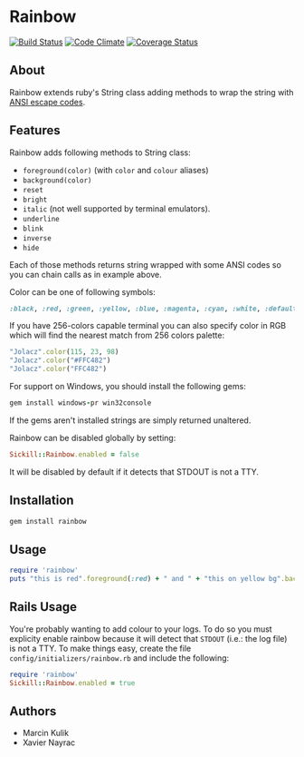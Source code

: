 Rainbow
=======

[![Build Status](https://travis-ci.org/sickill/rainbow.png?branch=master)](https://travis-ci.org/sickill/rainbow)
[![Code Climate](https://codeclimate.com/github/sickill/rainbow.png)](https://codeclimate.com/github/sickill/rainbow)
[![Coverage Status](https://coveralls.io/repos/sickill/rainbow/badge.png)](https://coveralls.io/r/sickill/rainbow)

About
-----

Rainbow extends ruby's String class adding methods to wrap the string with [ANSI escape codes](http://en.wikipedia.org/wiki/ANSI_escape_code).

Features
--------

Rainbow adds following methods to String class:

* `foreground(color)` (with `color` and `colour` aliases)
* `background(color)`
* `reset`
* `bright`
* `italic` (not well supported by terminal emulators).
* `underline`
* `blink`
* `inverse`
* `hide`

Each of those methods returns string wrapped with some ANSI codes so you can chain calls as in example above.

Color can be one of following symbols:

``` ruby
:black, :red, :green, :yellow, :blue, :magenta, :cyan, :white, :default
```

If you have 256-colors capable terminal you can also specify color in RGB which will find the nearest match from 256 colors palette: 

```ruby
"Jolacz".color(115, 23, 98)
"Jolacz".color("#FFC482")
"Jolacz".color("FFC482")
```

For support on Windows, you should install the following gems:

```ruby
gem install windows-pr win32console
```

If the gems aren't installed strings are simply returned unaltered.

Rainbow can be disabled globally by setting:

```ruby
Sickill::Rainbow.enabled = false
```

It will be disabled by default if it detects that STDOUT is not a TTY.

Installation
------------

```ruby
gem install rainbow
```

Usage
-----

```ruby
require 'rainbow'
puts "this is red".foreground(:red) + " and " + "this on yellow bg".background(:yellow) + " and " + "even bright underlined!".underline.bright
```

Rails Usage
-----------

You're probably wanting to add colour to your logs. To do so you must explicity enable rainbow because it will detect that `STDOUT` (i.e.: the log file) is not a TTY.
To make things easy, create the file `config/initializers/rainbow.rb` and include the following:

```ruby
require 'rainbow'
Sickill::Rainbow.enabled = true
```

Authors
-------

* Marcin Kulik
* Xavier Nayrac

